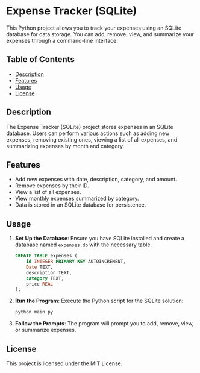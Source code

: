 # Expense Tracker (SQLite)

This Python project allows you to track your expenses using an SQLite database for data storage. You can add, remove, view, and summarize your expenses through a command-line interface.

## Table of Contents
- [Description](#description)
- [Features](#features)
- [Usage](#usage)
- [License](#license)

## Description

The Expense Tracker (SQLite) project stores expenses in an SQLite database. Users can perform various actions such as adding new expenses, removing existing ones, viewing a list of all expenses, and summarizing expenses by month and category.

## Features

- Add new expenses with date, description, category, and amount.
- Remove expenses by their ID.
- View a list of all expenses.
- View monthly expenses summarized by category.
- Data is stored in an SQLite database for persistence.

## Usage

1. **Set Up the Database**: Ensure you have SQLite installed and create a database named `expenses.db` with the necessary table.
    ```sql
    CREATE TABLE expenses (
        id INTEGER PRIMARY KEY AUTOINCREMENT,
        Date TEXT,
        description TEXT,
        category TEXT,
        price REAL
    );
    ```

2. **Run the Program**: Execute the Python script for the SQLite solution:
    ```sh
    python main.py
    ```

3. **Follow the Prompts**: The program will prompt you to add, remove, view, or summarize expenses.

## License

This project is licensed under the MIT License.
